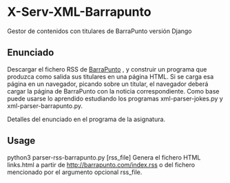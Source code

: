# X-Serv-XML-Barrapunto
Gestor de contenidos con titulares de BarraPunto versión Django

## Enunciado

Descargar el fichero RSS de [BarraPunto](http://barrapunto.com) , y construir un programa que produzca como salida sus titulares en una página HTML. Si se carga esa página en un navegador, picando sobre un titular, el navegador deberá cargar la página de BarraPunto con la noticia correspondiente. Como base puede usarse lo aprendido estudiando los programas xml-parser-jokes.py y xml-parser-barrapunto.py.

Detalles del enunciado en el programa de la asignatura.

## Usage

python3 parser-rss-barrapunto.py [rss_file]
Genera el fichero HTML links.html a partir de http://barrapunto.com/index.rss o del fichero mencionado por el argumento opcional rss_file.